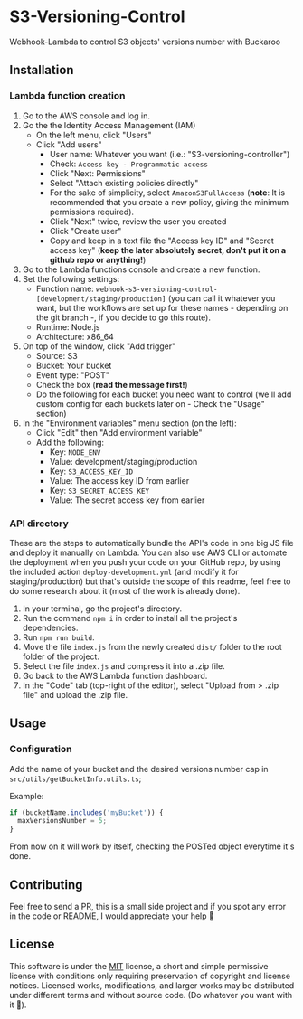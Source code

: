 # S3-Versioning-Control

Webhook-Lambda to control S3 objects' versions number with Buckaroo

## Installation

### Lambda function creation
1. Go to the AWS console and log in.
2. Go the the Identity Access Management (IAM)
   - On the left menu, click "Users"
   - Click "Add users"
     - User name: Whatever you want (i.e.: "S3-versioning-controller")
     - Check: `Access key - Programmatic access`
     - Click "Next: Permissions"
     - Select "Attach existing policies directly"
     - For the sake of simplicity, select `AmazonS3FullAccess` (**note**: It is recommended that you create a new policy, giving the minimum permissions required).
     - Click "Next" twice, review the user you created
     - Click "Create user"
     - Copy and keep in a text file the "Access key ID" and "Secret access key" (**keep the later absolutely secret, don't put it on a github repo or anything!**)
3. Go to the Lambda functions console and create a new function.
4. Set the following settings:
   - Function name: `webhook-s3-versioning-control-[development/staging/production]` (you can call it whatever you want, but the workflows are set up for these names - depending on the git branch -, if you decide to go this route).
   - Runtime: Node.js
   - Architecture: x86_64
5. On top of the window, click "Add trigger"
   - Source: S3
   - Bucket: Your bucket
   - Event type: "POST"
   - Check the box (**read the message first!**)
   - Do the following for each bucket you need want to control (we'll add custom config for each buckets later on - Check the "Usage" section)
6. In the "Environment variables" menu section (on the left):
   - Click "Edit" then "Add environment variable"
   - Add the following:
     - Key: `NODE_ENV`
     - Value: development/staging/production
     - Key: `S3_ACCESS_KEY_ID`
     - Value: The access key ID from earlier
     - Key: `S3_SECRET_ACCESS_KEY`
     - Value: The secret access key from earlier

### API directory

These are the steps to automatically bundle the API's code in one big JS file and deploy it manually on Lambda. You can also use AWS CLI or automate the deployment when you push your code on your GitHub repo, by using the included action `deploy-development.yml` (and modify it for staging/production) but that's outside the scope of this readme, feel free to do some research about it (most of the work is already done).

1. In your terminal, go the project's directory.
2. Run the command `npm i` in order to install all the project's dependencies.
3. Run `npm run build`.
4. Move the file `index.js` from the newly created `dist/` folder to the root folder of the project.
5. Select the file `index.js` and compress it into a .zip file.
6. Go back to the AWS Lambda function dashboard.
7. In the "Code" tab (top-right of the editor), select "Upload from > .zip file" and upload the .zip file.

## Usage

### Configuration

Add the name of your bucket and the desired versions number cap in `src/utils/getBucketInfo.utils.ts`;

Example:

```ts
if (bucketName.includes('myBucket')) {
  maxVersionsNumber = 5;
}
```

From now on it will work by itself, checking the POSTed object everytime it's done.

## Contributing

Feel free to send a PR, this is a small side project and if you spot any error in the code or README, I would appreciate your help 🙂

## License

This software is under the [MIT](https://choosealicense.com/licenses/mit/) license, a short and simple permissive license with conditions only requiring preservation of copyright and license notices. Licensed works, modifications, and larger works may be distributed under different terms and without source code. (Do whatever you want with it 🤙).
